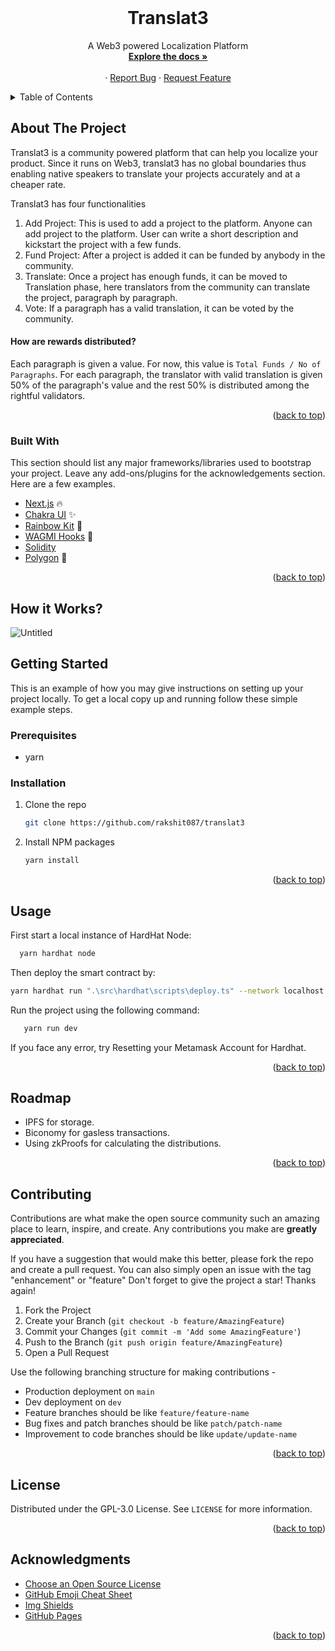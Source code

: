 <div id="top"></div>
<br />
<div align="center">
  <h1 align="center">Translat3</h1>
  <p align="center">
    A Web3 powered Localization Platform
    <br />
    <a href="https://github.com/rakshit087/tranlsat3"><strong>Explore the docs »</strong></a>
    <br />
    <br />
    ·
    <a href="https://github.com/rakshit087/translat3/issues">Report Bug</a>
    ·
    <a href="https://github.com/rakshit087/translat3/issues">Request Feature</a>
  </p>
</div>

<!-- TABLE OF CONTENTS -->
<details>
  <summary>Table of Contents</summary>
  <ol>
    <li>
      <a href="#about-the-project">About The Project</a>
      <ul>
        <li><a href="#built-with">Built With</a></li>
      </ul>
    </li>
    <li>
      <a href="#getting-started">Getting Started</a>
      <ul>
        <li><a href="#prerequisites">Prerequisites</a></li>
        <li><a href="#installation">Installation</a></li>
      </ul>
    </li>
    <li><a href="#usage">Usage</a></li>
    <li><a href="#roadmap">Roadmap</a></li>
    <li><a href="#contributing">Contributing</a></li>
    <li><a href="#license">License</a></li>
    <li><a href="#acknowledgments">Acknowledgments</a></li>
  </ol>
</details>

<!-- ABOUT THE PROJECT -->
## About The Project

Translat3 is a community powered platform that can help you localize your product. Since it runs on Web3, translat3 has no global boundaries thus enabling native speakers to translate your projects accurately and at a cheaper rate. 

Translat3 has four functionalities

1. Add Project: This is used to add a project to the platform. Anyone can add project to the platform. User can write a short description and kickstart the project with a few funds.
2. Fund Project: After a project is added it can be funded by anybody in the community. 
3. Translate: Once a project has enough funds, it can be moved to Translation phase, here translators from the community can translate the project, paragraph by paragraph.
4. Vote: If a paragraph has a valid translation, it can be voted by the community.

#### How are rewards distributed?
Each paragraph is given a value. For now, this value is ```Total Funds / No of Paragraphs```. For each paragraph, the translator with valid translation is given 50% of the paragraph's value and the rest 50% is distributed among the rightful validators. 

<p align="right">(<a href="#top">back to top</a>)</p>

### Built With

This section should list any major frameworks/libraries used to bootstrap your project. Leave any add-ons/plugins for the acknowledgements section. Here are a few examples.

* [Next.js](https://nextjs.org/) :fire:
* [Chakra UI](https://chakra-ui.com/) :sparkles:
* [Rainbow Kit](https://www.rainbowkit.com/) 🌈
* [WAGMI Hooks](https://wagmi.sh/) 🔗
* [Solidity](https://docs.soliditylang.org/en/v0.8.13/) 
* [Polygon](https://polygon.technology/) 💜

<p align="right">(<a href="#top">back to top</a>)</p>

## How it Works?
![Untitled](https://user-images.githubusercontent.com/50898928/186194354-84da3730-017a-403d-ba2b-a7c79de2874b.png)

<!-- GETTING STARTED -->
## Getting Started

This is an example of how you may give instructions on setting up your project locally.
To get a local copy up and running follow these simple example steps.

### Prerequisites

* yarn

### Installation

1. Clone the repo

   ```sh
   git clone https://github.com/rakshit087/translat3
   ```

2. Install NPM packages

   ```sh
   yarn install
   ```

<p align="right">(<a href="#top">back to top</a>)</p>

<!-- USAGE EXAMPLES -->
## Usage

First start a local instance of HardHat Node:  

```sh
  yarn hardhat node
```

Then deploy the smart contract by:

```sh
yarn hardhat run ".\src\hardhat\scripts\deploy.ts" --network localhost
```

Run the project using the following command:

```sh
   yarn run dev
```  

If you face any error, try Resetting your Metamask Account for Hardhat.

<p align="right">(<a href="#top">back to top</a>)</p>

<!-- ROADMAP -->
## Roadmap

* IPFS for storage.
* Biconomy for gasless transactions.
* Using zkProofs for calculating the distributions.

<p align="right">(<a href="#top">back to top</a>)</p>

<!-- CONTRIBUTING -->
## Contributing

Contributions are what make the open source community such an amazing place to learn, inspire, and create. Any contributions you make are **greatly appreciated**.

If you have a suggestion that would make this better, please fork the repo and create a pull request. You can also simply open an issue with the tag "enhancement" or "feature"
Don't forget to give the project a star! Thanks again!

1. Fork the Project
2. Create your Branch (`git checkout -b feature/AmazingFeature`)
3. Commit your Changes (`git commit -m 'Add some AmazingFeature'`)
4. Push to the Branch (`git push origin feature/AmazingFeature`)
5. Open a Pull Request

Use the following branching structure for making contributions - 

* Production deployment on `main`
* Dev deployment on `dev`
* Feature branches should be like `feature/feature-name`
* Bug fixes and patch branches should be like `patch/patch-name`
* Improvement to code branches should be like `update/update-name`

<p align="right">(<a href="#top">back to top</a>)</p>

<!-- LICENSE -->
## License

Distributed under the GPL-3.0 License. See `LICENSE` for more information.

<p align="right">(<a href="#top">back to top</a>)</p>

<!-- ACKNOWLEDGMENTS -->
## Acknowledgments

* [Choose an Open Source License](https://choosealicense.com)
* [GitHub Emoji Cheat Sheet](https://gist.github.com/rxaviers/7360908)
* [Img Shields](https://shields.io)
* [GitHub Pages](https://pages.github.com)

<p align="right">(<a href="#top">back to top</a>)</p>

<!-- MARKDOWN LINKS & IMAGES -->
[contributors-shield]: https://img.shields.io/github/contributors/othneildrew/Best-README-Template.svg?style=for-the-badge
[contributors-url]: https://github.com/labs-vision/Karyakram-frontend/graphs/contributors
[forks-shield]: https://img.shields.io/github/forks/othneildrew/Best-README-Template.svg?style=for-the-badge
[forks-url]: https://github.com/labs-vision/Karyakram-frontend/network/members
[stars-shield]: https://img.shields.io/github/stars/othneildrew/Best-README-Template.svg?style=for-the-badge
[stars-url]: https://github.com/labs-vision/Karyakram-frontend/stargazers
[issues-shield]: https://img.shields.io/github/issues/othneildrew/Best-README-Template.svg?style=for-the-badge
[issues-url]: https://github.com/labs-vision/Karyakram-frontend/issues
[license-shield]: https://img.shields.io/github/license/othneildrew/Best-README-Template.svg?style=for-the-badge
[license-url]: https://github.com/labs-vision/Karyakram-frontend/blob/main/LICENSE
